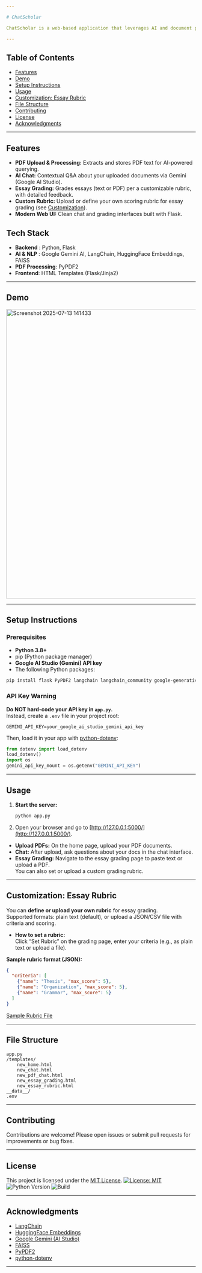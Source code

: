 ```yaml
---

# ChatScholar

ChatScholar is a web-based application that leverages AI and document processing to help users interact with PDF documents, chat about their contents, and grade essays using advanced language models.

---
```


## Table of Contents

- [Features](#features)
- [Demo](#demo)
- [Setup Instructions](#setup-instructions)
- [Usage](#usage)
- [Customization: Essay Rubric](#customization-essay-rubric)
- [File Structure](#file-structure)
- [Contributing](#contributing)
- [License](#license)
- [Acknowledgments](#acknowledgments)

---

## Features

- **PDF Upload & Processing:** Extracts and stores PDF text for AI-powered querying.
- **AI Chat:** Contextual Q&A about your uploaded documents via Gemini (Google AI Studio).
- **Essay Grading:** Grades essays (text or PDF) per a customizable rubric, with detailed feedback.
- **Custom Rubric:** Upload or define your own scoring rubric for essay grading (see [Customization](#customization-essay-rubric)).
- **Modern Web UI:** Clean chat and grading interfaces built with Flask.

## Tech Stack
- **Backend** : Python, Flask
- **AI & NLP** : Google Gemini AI, LangChain, HuggingFace Embeddings, FAISS
- **PDF Processing**: PyPDF2
- **Frontend**: HTML Templates (Flask/Jinja2)
---

## Demo
<img width="1663" height="768" alt="Screenshot 2025-07-13 141433" src="https://github.com/user-attachments/assets/d277f1c7-4e60-4b52-9929-1129fa739ace" />

---

## Setup Instructions

### Prerequisites

- **Python 3.8+**
- pip (Python package manager)
- **Google AI Studio (Gemini) API key**
- The following Python packages:

```bash
pip install flask PyPDF2 langchain langchain_community google-generativeai faiss-cpu python-dotenv
```

### API Key Warning

**Do NOT hard-code your API key in `app.py`.**  
Instead, create a `.env` file in your project root:

```
GEMINI_API_KEY=your_google_ai_studio_gemini_api_key
```

Then, load it in your app with [python-dotenv](https://pypi.org/project/python-dotenv/):

```python
from dotenv import load_dotenv
load_dotenv()
import os
gemini_api_key_mount = os.getenv("GEMINI_API_KEY")
```

---

## Usage

1. **Start the server:**

    ```bash
    python app.py
    ```

2. Open your browser and go to [http://127.0.0.1:5000/](http://127.0.0.1:5000/).

- **Upload PDFs:** On the home page, upload your PDF documents.
- **Chat:** After upload, ask questions about your docs in the chat interface.
- **Essay Grading:** Navigate to the essay grading page to paste text or upload a PDF.  
  You can also set or upload a custom grading rubric.

---

## Customization: Essay Rubric

You can **define or upload your own rubric** for essay grading.  
Supported formats: plain text (default), or upload a JSON/CSV file with criteria and scoring.

- **How to set a rubric:**  
  Click “Set Rubric” on the grading page, enter your criteria (e.g., as plain text or upload a file).

**Sample rubric format (JSON):**

```json
{
  "criteria": [
    {"name": "Thesis", "max_score": 5},
    {"name": "Organization", "max_score": 5},
    {"name": "Grammar", "max_score": 5}
  ]
}
```

[Sample Rubric File](rubrics/sample_rubric.json)

---

## File Structure

```
app.py
/templates/
    new_home.html
    new_chat.html
    new_pdf_chat.html
    new_essay_grading.html
    new_essay_rubric.html
__data__/
.env
```

---

## Contributing

Contributions are welcome! Please open issues or submit pull requests for improvements or bug fixes.

---

## License

This project is licensed under the [MIT License](LICENSE).
[![License: MIT](https://img.shields.io/badge/License-MIT-yellow.svg)](LICENSE)
![Python Version](https://img.shields.io/badge/python-3.8%2B-blue)
![Build](https://img.shields.io/badge/build-passing-brightgreen)

---

## Acknowledgments

- [LangChain](https://python.langchain.com/)
- [HuggingFace Embeddings](https://huggingface.co/)
- [Google Gemini (AI Studio)](https://ai.google/discover/gemini/)
- [FAISS](https://github.com/facebookresearch/faiss)
- [PyPDF2](https://pypdf2.readthedocs.io/)
- [python-dotenv](https://pypi.org/project/python-dotenv/)

---
